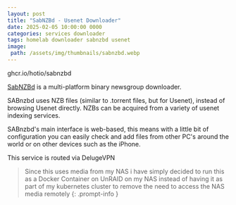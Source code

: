 ```yaml
---
layout: post
title: "SabNZBd - Usenet Downloader"
date: 2025-02-05 10:00:00 0000
categories: services downloader
tags: homelab downloader sabnzbd usenet
image:
 path: /assets/img/thumbnails/sabnzbd.webp
---
```


ghcr.io/hotio/sabnzbd

[SabNZBd](https://sabnzbd.org/) is a multi-platform binary newsgroup downloader.

SABnzbd uses NZB files (similar to .torrent files, but for Usenet), instead of browsing Usenet directly. NZBs can be acquired from a variety of usenet indexing services.

SABnzbd's main interface is web-based, this means with a little bit of configuration you can easily check and add files from other PC's around the world or on other devices such as the iPhone. 

This service is routed via DelugeVPN 

> Since this uses media from my NAS i have simply decided to run this as a Docker Container on UnRAID on my NAS instead of having it as part of my kubernetes cluster to remove the need to access the NAS media remotely
{: .prompt-info }